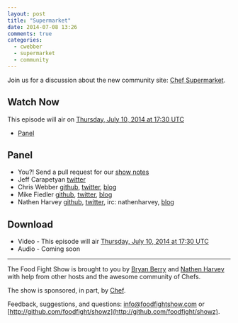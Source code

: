 ```yaml
---
layout: post
title: "Supermarket"
date: 2014-07-08 13:26
comments: true
categories: 
  - cwebber
  - supermarket
  - community
---
```


Join us for a discussion about the new community site:  [Chef Supermarket](https://supermarket.getchef.com).

## Watch Now

This episode will air on 
[Thursday, July 10, 2014 at 17:30 UTC](http://www.timeanddate.com/worldclock/fixedtime.html?msg=Food+Fight+Show+-+Supermarket&iso=20140710T1330&p1=419&ah=1)

* [Panel](http://foodfightshow.org/2014/07/supermarket.html#panel)

Panel<a name="panel"></a>
-----
* You?!  Send a pull request for our [show notes](https://github.com/foodfight/showz/blob/master/scripts/episode-76-supermarket.md)
* Jeff Carapetyan [twitter](https://twitter.com/DevopsJeff)
* Chris Webber [github](http://github.com/cwebberops), [twitter](http://twitter.com/cwebber), [blog](http://cwebber.net/)
* Mike Fiedler [github](http://github.com/miketheman), [twitter](http://twitter.com/mikefiedler), [blog](http://www.miketheman.net)
* Nathen Harvey [github](http://github.com/nathenharvey), [twitter](http://twitter.com/nathenharvey), irc: nathenharvey, [blog](http://nathenharvey.com)


Download
--------
* Video - This episode will air [Thursday, July 10, 2014 at 17:30 UTC](http://www.timeanddate.com/worldclock/fixedtime.html?msg=Food+Fight+Show+-+Supermarket&iso=20140710T1330&p1=419&ah=1)
* Audio - Coming soon

<hr />

The Food Fight Show is brought to you by [Bryan Berry](https://twitter.com/bryanwb) and [Nathen Harvey](https://twitter.com/nathenharvey) with help from other hosts and the awesome community of Chefs.

The show is sponsored, in part, by [Chef](http://www.getchef.com).

Feedback, suggestions, and questions:  [info@foodfightshow.com](mailto:info@foodfightshow.com) or  [http://github.com/foodfight/showz](http://github.com/foodfight/showz).
